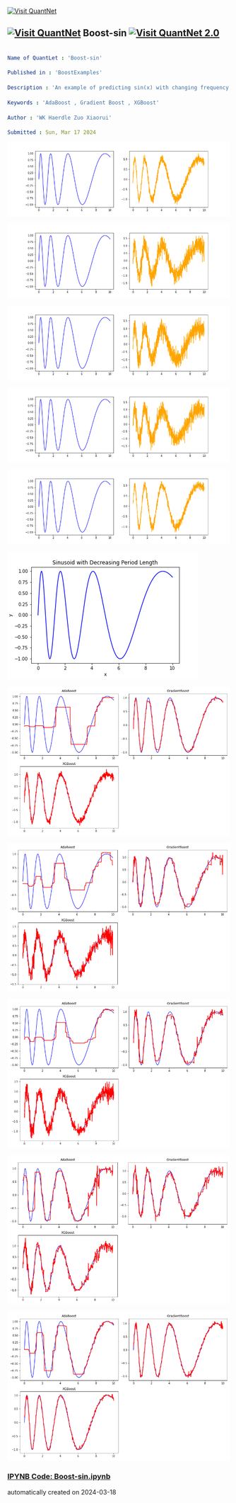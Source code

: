 [<img src="https://github.com/QuantLet/Styleguide-and-FAQ/blob/master/pictures/banner.png" width="1100" alt="Visit QuantNet">](http://quantlet.de/)

## [<img src="https://github.com/QuantLet/Styleguide-and-FAQ/blob/master/pictures/qloqo.png" alt="Visit QuantNet">](http://quantlet.de/) **Boost-sin** [<img src="https://github.com/QuantLet/Styleguide-and-FAQ/blob/master/pictures/QN2.png" width="60" alt="Visit QuantNet 2.0">](http://quantlet.de/)

```yaml

Name of QuantLet : 'Boost-sin'

Published in : 'BoostExamples' 

Description : 'An example of predicting sin(x) with changing frequency.'

Keywords : 'AdaBoost , Gradient Boost , XGBoost'

Author : 'WK Haerdle Zuo Xiaorui'

Submitted : Sun, Mar 17 2024
```

![Picture1](noise-orig.png)

![Picture2](noise-orig_0.3.png)

![Picture3](noise-orig_large_noise.png)

![Picture4](noise-orig_large_noise_p.png)

![Picture5](noise-orig_p.png)

![Picture6](original.png)

![Picture7](predict.png)

![Picture8](predict_0.3.png)

![Picture9](predict_large_noise.png)

![Picture10](predict_large_noise_p.png)

![Picture11](predict_p.png)

### [IPYNB Code: Boost-sin.ipynb](Boost-sin.ipynb)


automatically created on 2024-03-18